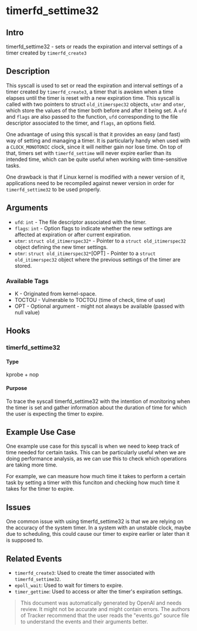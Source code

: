 
# timerfd_settime32

## Intro
timerfd_settime32 - sets or reads the expiration and interval settings of a timer created by `timerfd_create3`

## Description
This syscall is used to set or read the expiration and interval settings of a timer created by `timerfd_create3`, a timer that is awoken when a time elapses until the timer is reset with a new expiration time. This syscall is called with two pointers to struct `old_itimerspec32` objects, `utmr` and `otmr`, which store the values of the timer both before and after it being set. A `ufd` and `flags` are also passed to the function, `ufd` corresponding to the file descriptor associated to the timer, and `flags`, an options field.

One advantage of using this syscall is that it provides an easy (and fast) way of setting and managing a timer. It is particularly handy when used with a `CLOCK_MONOTONIC` clock, since it will neither gain nor lose time. On top of that, timers set with `timerfd_settime` will never expire earlier than its intended time, which can be quite useful when working with time-sensitive tasks.

One drawback is that if Linux kernel is modified with a newer version of it, applications need to be recompiled against newer version in order for `timerfd_settime32` to be used properly.

## Arguments
* `ufd`: `int` - The file descriptor associated with the timer.
* `flags`: `int` - Option flags to indicate whether the new settings are affected at expiration or after current expiration.
* `utmr`: `struct old_itimerspec32*` - Pointer to a `struct old_itimerspec32` object defining the new timer settings.
* `otmr`: `struct old_itimerspec32*`[OPT] - Pointer to a `struct old_itimerspec32` object where the previous settings of the timer are stored.

### Available Tags
* K - Originated from kernel-space.
* TOCTOU - Vulnerable to TOCTOU (time of check, time of use)
* OPT - Optional argument - might not always be available (passed with null value)

## Hooks
### timerfd_settime32
#### Type
kprobe + nop
#### Purpose
To trace the syscall timerfd_settime32 with the intention of monitoring when the timer is set and gather information about the duration of time for which the user is expecting the timer to expire.

## Example Use Case
One example use case for this syscall is when we need to keep track of time needed for certain tasks. This can be particularly useful when we are doing performance analysis, as we can use this to check which operations are taking more time.

For example, we can measure how much time it takes to perform a certain task by setting a timer with this funciton and checking how much time it takes for the timer to expire.

## Issues
One common issue with using timerfd_settime32 is that we are relying on the accuracy of the system timer. In a system with an unstable clock, maybe due to scheduling, this could cause our timer to expire earlier or later than it is supposed to.

## Related Events
* `timerfd_create3`: Used to create the timer associated with `timerfd_settime32`.
* `epoll_wait`: Used to wait for timers to expire. 
* `timer_gettime`: Used to access or alter the timer's expiration settings.

> This document was automatically generated by OpenAI and needs review. It might
> not be accurate and might contain errors. The authors of Tracker recommend that
> the user reads the "events.go" source file to understand the events and their
> arguments better.
